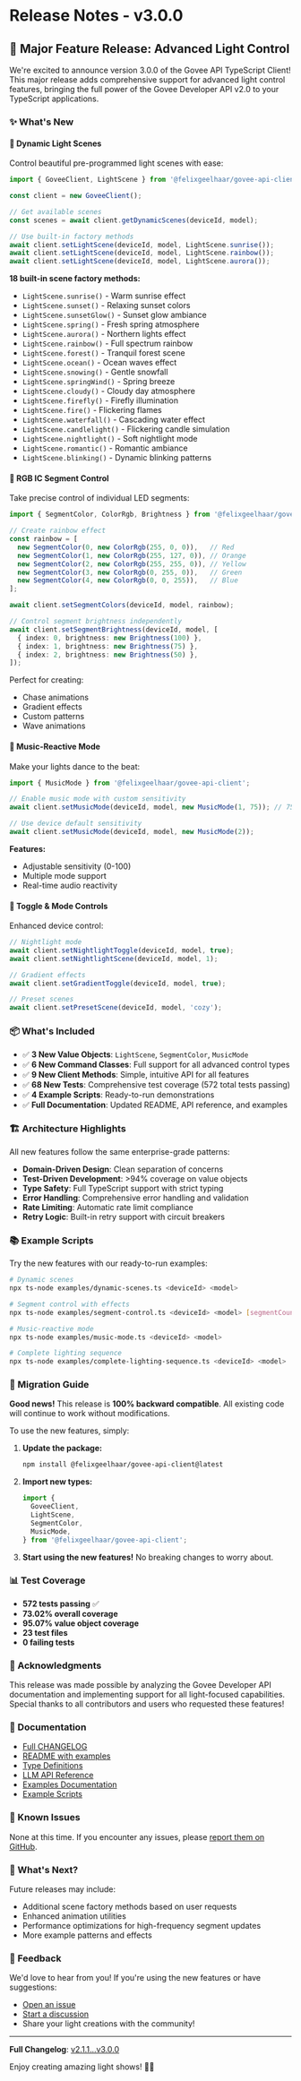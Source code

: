 # Release Notes - v3.0.0

## 🚀 Major Feature Release: Advanced Light Control

We're excited to announce version 3.0.0 of the Govee API TypeScript Client! This major release adds comprehensive support for advanced light control features, bringing the full power of the Govee Developer API v2.0 to your TypeScript applications.

### ✨ What's New

#### 🎨 Dynamic Light Scenes

Control beautiful pre-programmed light scenes with ease:

```typescript
import { GoveeClient, LightScene } from '@felixgeelhaar/govee-api-client';

const client = new GoveeClient();

// Get available scenes
const scenes = await client.getDynamicScenes(deviceId, model);

// Use built-in factory methods
await client.setLightScene(deviceId, model, LightScene.sunrise());
await client.setLightScene(deviceId, model, LightScene.rainbow());
await client.setLightScene(deviceId, model, LightScene.aurora());
```

**18 built-in scene factory methods:**
- `LightScene.sunrise()` - Warm sunrise effect
- `LightScene.sunset()` - Relaxing sunset colors
- `LightScene.sunsetGlow()` - Sunset glow ambiance
- `LightScene.spring()` - Fresh spring atmosphere
- `LightScene.aurora()` - Northern lights effect
- `LightScene.rainbow()` - Full spectrum rainbow
- `LightScene.forest()` - Tranquil forest scene
- `LightScene.ocean()` - Ocean waves effect
- `LightScene.snowing()` - Gentle snowfall
- `LightScene.springWind()` - Spring breeze
- `LightScene.cloudy()` - Cloudy day atmosphere
- `LightScene.firefly()` - Firefly illumination
- `LightScene.fire()` - Flickering flames
- `LightScene.waterfall()` - Cascading water effect
- `LightScene.candlelight()` - Flickering candle simulation
- `LightScene.nightlight()` - Soft nightlight mode
- `LightScene.romantic()` - Romantic ambiance
- `LightScene.blinking()` - Dynamic blinking patterns

#### 🌈 RGB IC Segment Control

Take precise control of individual LED segments:

```typescript
import { SegmentColor, ColorRgb, Brightness } from '@felixgeelhaar/govee-api-client';

// Create rainbow effect
const rainbow = [
  new SegmentColor(0, new ColorRgb(255, 0, 0)),   // Red
  new SegmentColor(1, new ColorRgb(255, 127, 0)), // Orange
  new SegmentColor(2, new ColorRgb(255, 255, 0)), // Yellow
  new SegmentColor(3, new ColorRgb(0, 255, 0)),   // Green
  new SegmentColor(4, new ColorRgb(0, 0, 255)),   // Blue
];

await client.setSegmentColors(deviceId, model, rainbow);

// Control segment brightness independently
await client.setSegmentBrightness(deviceId, model, [
  { index: 0, brightness: new Brightness(100) },
  { index: 1, brightness: new Brightness(75) },
  { index: 2, brightness: new Brightness(50) },
]);
```

Perfect for creating:
- Chase animations
- Gradient effects
- Custom patterns
- Wave animations

#### 🎵 Music-Reactive Mode

Make your lights dance to the beat:

```typescript
import { MusicMode } from '@felixgeelhaar/govee-api-client';

// Enable music mode with custom sensitivity
await client.setMusicMode(deviceId, model, new MusicMode(1, 75)); // 75% sensitivity

// Use device default sensitivity
await client.setMusicMode(deviceId, model, new MusicMode(2));
```

**Features:**
- Adjustable sensitivity (0-100)
- Multiple mode support
- Real-time audio reactivity

#### 🔀 Toggle & Mode Controls

Enhanced device control:

```typescript
// Nightlight mode
await client.setNightlightToggle(deviceId, model, true);
await client.setNightlightScene(deviceId, model, 1);

// Gradient effects
await client.setGradientToggle(deviceId, model, true);

// Preset scenes
await client.setPresetScene(deviceId, model, 'cozy');
```

### 📦 What's Included

- ✅ **3 New Value Objects**: `LightScene`, `SegmentColor`, `MusicMode`
- ✅ **6 New Command Classes**: Full support for all advanced control types
- ✅ **9 New Client Methods**: Simple, intuitive API for all features
- ✅ **68 New Tests**: Comprehensive test coverage (572 total tests passing)
- ✅ **4 Example Scripts**: Ready-to-run demonstrations
- ✅ **Full Documentation**: Updated README, API reference, and examples

### 🏗️ Architecture Highlights

All new features follow the same enterprise-grade patterns:

- **Domain-Driven Design**: Clean separation of concerns
- **Test-Driven Development**: >94% coverage on value objects
- **Type Safety**: Full TypeScript support with strict typing
- **Error Handling**: Comprehensive error handling and validation
- **Rate Limiting**: Automatic rate limit compliance
- **Retry Logic**: Built-in retry support with circuit breakers

### 📚 Example Scripts

Try the new features with our ready-to-run examples:

```bash
# Dynamic scenes
npx ts-node examples/dynamic-scenes.ts <deviceId> <model>

# Segment control with effects
npx ts-node examples/segment-control.ts <deviceId> <model> [segmentCount]

# Music-reactive mode
npx ts-node examples/music-mode.ts <deviceId> <model>

# Complete lighting sequence
npx ts-node examples/complete-lighting-sequence.ts <deviceId> <model>
```

### 🔄 Migration Guide

**Good news!** This release is **100% backward compatible**. All existing code will continue to work without modifications.

To use the new features, simply:

1. **Update the package:**
   ```bash
   npm install @felixgeelhaar/govee-api-client@latest
   ```

2. **Import new types:**
   ```typescript
   import {
     GoveeClient,
     LightScene,
     SegmentColor,
     MusicMode,
   } from '@felixgeelhaar/govee-api-client';
   ```

3. **Start using the new features!** No breaking changes to worry about.

### 📊 Test Coverage

- **572 tests passing** ✅
- **73.02% overall coverage**
- **95.07% value object coverage**
- **23 test files**
- **0 failing tests**

### 🙏 Acknowledgments

This release was made possible by analyzing the Govee Developer API documentation and implementing support for all light-focused capabilities. Special thanks to all contributors and users who requested these features!

### 📖 Documentation

- [Full CHANGELOG](./CHANGELOG.md)
- [README with examples](./README.md)
- [Type Definitions](./docs/TYPE_DEFINITIONS.md)
- [LLM API Reference](./docs/LLM_API_REFERENCE.md)
- [Examples Documentation](./docs/EXAMPLES.md)
- [Example Scripts](./examples/README.md)

### 🐛 Known Issues

None at this time. If you encounter any issues, please [report them on GitHub](https://github.com/felixgeelhaar/govee-api-client/issues).

### 🔮 What's Next?

Future releases may include:
- Additional scene factory methods based on user requests
- Enhanced animation utilities
- Performance optimizations for high-frequency segment updates
- More example patterns and effects

### 💬 Feedback

We'd love to hear from you! If you're using the new features or have suggestions:
- [Open an issue](https://github.com/felixgeelhaar/govee-api-client/issues)
- [Start a discussion](https://github.com/felixgeelhaar/govee-api-client/discussions)
- Share your light creations with the community!

---

**Full Changelog**: [v2.1.1...v3.0.0](https://github.com/felixgeelhaar/govee-api-client/compare/v2.1.1...v3.0.0)

Enjoy creating amazing light shows! 🎨✨
